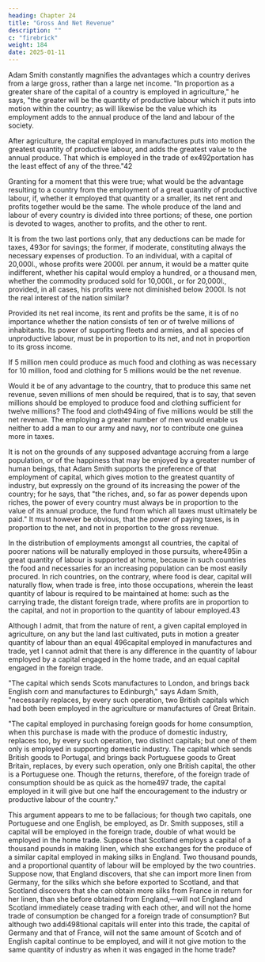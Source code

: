 ```yaml
---
heading: Chapter 24
title: "Gross And Net Revenue"
description: ""
c: "firebrick"
weight: 184
date: 2025-01-11
---
```




Adam Smith constantly magnifies the advantages which a country derives from a large gross, rather than a large net income. "In proportion as a greater share of the capital of a country is employed in agriculture," he says, "the greater will be the quantity of productive labour which it puts into motion within the country; as will likewise be the value which its employment adds to the annual produce of the land and labour of the society. 

After agriculture, the capital employed in manufactures puts into motion the greatest quantity of productive labour, and adds the greatest value to the annual produce. That which is employed in the trade of ex492portation has the least effect of any of the three."42

Granting for a moment that this were true; what would be the advantage resulting to a country from the employment of a great quantity of productive labour, if, whether it employed that quantity or a smaller, its net rent and profits together would be the same. The whole produce of the land and labour of every country is divided into three portions; of these, one portion is devoted to wages, another to profits, and the other to rent.

It is from the two last portions only, that any deductions can be made for taxes, 493or for savings; the former, if moderate, constituting always the necessary expenses of production. To an individual, with a capital of 20,000l., whose profits were 2000l. per annum, it would be a matter quite indifferent, whether his capital would employ a hundred, or a thousand men, whether the commodity produced sold for 10,000l., or for 20,000l., provided, in all cases, his profits were not diminished below 2000l. Is not the real interest of the nation similar? 

Provided its net real income, its rent and profits be the same, it is of no importance whether the nation consists of ten or of twelve millions of inhabitants. Its power of supporting fleets and armies, and all species of unproductive labour, must be in proportion to its net, and not in proportion to its gross income. 

If 5 million men could produce as much food and clothing as was necessary for 10 million, food and clothing for 5 millions would be the net revenue.

Would it be of any advantage to the country, that to produce this same net revenue, seven millions of men should be required, that is to say, that seven millions should be employed to produce food and clothing sufficient for twelve millions? The food and cloth494ing of five millions would be still the net revenue. The employing a greater number of men would enable us neither to add a man to our army and navy, nor to contribute one guinea more in taxes.

It is not on the grounds of any supposed advantage accruing from a large population, or of the happiness that may be enjoyed by a greater number of human beings, that Adam Smith supports the preference of that employment of capital, which gives motion to the greatest quantity of industry, but expressly on the ground of its increasing the power of the country; for he says, that "the riches, and, so far as power depends upon riches, the power of every country must always be in proportion to the value of its annual produce, the fund from which all taxes must ultimately be paid." It must however be obvious, that the power of paying taxes, is in proportion to the net, and not in proportion to the gross revenue.

In the distribution of employments amongst all countries, the capital of poorer nations will be naturally employed in those pursuits, where495in a great quantity of labour is supported at home, because in such countries the food and necessaries for an increasing population can be most easily procured. In rich countries, on the contrary, where food is dear, capital will naturally flow, when trade is free, into those occupations, wherein the least quantity of labour is required to be maintained at home: such as the carrying trade, the distant foreign trade, where profits are in proportion to the capital, and not in proportion to the quantity of labour employed.43

Although I admit, that from the nature of rent, a given capital employed in agriculture, on any but the land last cultivated, puts in motion a greater quantity of labour than an equal 496capital employed in manufactures and trade, yet I cannot admit that there is any difference in the quantity of labour employed by a capital engaged in the home trade, and an equal capital engaged in the foreign trade.

"The capital which sends Scots manufactures to London, and brings back English corn and manufactures to Edinburgh," says Adam Smith, "necessarily replaces, by every such operation, two British capitals which had both been employed in the agriculture or manufactures of Great Britain.

"The capital employed in purchasing foreign goods for home consumption, when this purchase is made with the produce of domestic industry, replaces too, by every such operation, two distinct capitals; but one of them only is employed in supporting domestic industry. The capital which sends British goods to Portugal, and brings back Portuguese goods to Great Britain, replaces, by every such operation, only one British capital, the other is a Portuguese one. Though the returns, therefore, of the foreign trade of consumption should be as quick as the home497 trade, the capital employed in it will give but one half the encouragement to the industry or productive labour of the country."

This argument appears to me to be fallacious; for though two capitals, one Portuguese and one English, be employed, as Dr. Smith supposes, still a capital will be employed in the foreign trade, double of what would be employed in the home trade. Suppose that Scotland employs a capital of a thousand pounds in making linen, which she exchanges for the produce of a similar capital employed in making silks in England. Two thousand pounds, and a proportional quantity of labour will be employed by the two countries. Suppose now, that England discovers, that she can import more linen from Germany, for the silks which she before exported to Scotland, and that Scotland discovers that she can obtain more silks from France in return for her linen, than she before obtained from England,—will not England and Scotland immediately cease trading with each other, and will not the home trade of consumption be changed for a foreign trade of consumption? But although two addi498tional capitals will enter into this trade, the capital of Germany and that of France, will not the same amount of Scotch and of English capital continue to be employed, and will it not give motion to the same quantity of industry as when it was engaged in the home trade?



